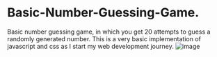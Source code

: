# Basic-Number-Guessing-Game.
Basic number guessing game, in which you get 20 attempts to guess a randomly generated number. This is a very basic implementation of javascript and css as I start my web development journey.
![image](https://user-images.githubusercontent.com/91331117/150555627-7c9daebc-2f7c-4ab7-baff-a2da4e38d060.png)


